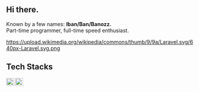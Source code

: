 ## Hi there.
Known by a few names: **Iban/Ban/Banozz.**<br>
Part-time programmer, full-time speed enthusiast.

https://upload.wikimedia.org/wikipedia/commons/thumb/9/9a/Laravel.svg/640px-Laravel.svg.png

## Tech Stacks
<a href="#"><img align="left" alt="JavaScript" title="JavaScript" width="21px" src="https://upload.wikimedia.org/wikipedia/commons/9/99/Unofficial_JavaScript_logo_2.svg" /></a>
<a href="#"><img align="center" alt="Laravel" title="Laravel" width="21px" src="https://upload.wikimedia.org/wikipedia/commons/thumb/9/9a/Laravel.svg/640px-Laravel.svg.png" /></a>
<!--
**Banozz/Banozz** is a ✨ _special_ ✨ repository because its `README.md` (this file) appears on your GitHub profile.

Here are some ideas to get you started:

- 🔭 I’m currently working on ...
- 🌱 I’m currently learning ...
- 👯 I’m looking to collaborate on ...
- 🤔 I’m looking for help with ...
- 💬 Ask me about ...
- 📫 How to reach me: ...
- 😄 Pronouns: ...
- ⚡ Fun fact: ...
-->
